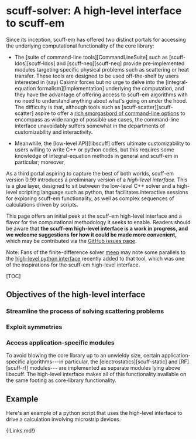 <h1> <span class=SC>scuff-solver</span>: A high-level interface to <span class=SC>scuff-em</span>
</h1>

Since its inception, <span class=SC>scuff-em</span> has offered two distinct
portals for accessing the underlying computational functionality of the core library:

+  The [suite of command-line tools][CommandLineSuite] such as
   [<span class=SC>scuff-ldos</span>][scuff-ldos] and
   [<span class=SC>scuff-neq</span>][scuff-neq] provide pre-implemented
   modules targeting specific physical problems such as scattering
   or heat transfer. 
   These tools are designed to be used off-the-shelf by users interested in 
   (say) Casimir forces but no urge to delve into the
   [integral-equation formalism][Implementation] underlying the computation, 
   and they have the advantage of offering access to
   <span class=SC>scuff-em</span> algorithms with no need to understand
   anything about what's going on under the hood.
   The difficulty is that, although tools such as 
   [<span class=SC>scuff-scatter</span>][scuff-scatter] aspire to offer a
   [rich smorgasbord of command-line options](/applications/scuff-scatter/scuff-scatter.md#Options)
   to encompass as wide range of possible use cases, the command-line interface 
   unavoidably suffers somewhat in the departments of customizability and interactivity.

+  Meanwhile, the [low-level API][libscuff] offers ultimate customizability
   to users willing to write C++ or python codes, but this requires some
   knowledge of integral-equation methods in general and
   <span class=SC>scuff-em</span> in particular; moreover, 

As a third portal aspiring to capture the best of both worlds,
<span class=SC>scuff-em</span> version 0.99
introduces a preliminary version of a *high-level interface.*
This is a glue layer, designed to sit between the low-level C++ solver
and a high-level scripting language such as python, that facilitates
interactive sessions for exploring <span class=SC>scuff-em</span>
functionality, as well as complex sequences of calculations driven by
scripts.

This page offers an initial peek at the
<span class=SC>scuff-em</span> high-level interface
and a flavor for the computational methodology it seeks to enable.
Readers should be aware that 
**the <span class=SC>scuff-em</span> high-level interface is a
work in progress, and we welcome suggestions for how it could be made
more convenient,** which may be contributed via 
the [GitHub issues page](https://github.com/HomerReid/scuff-em/issues).

Note: Fans of the finite-difference solver [<span class=SC>meep</span>](https://meep.readthedocs.io)
may note some parallels to the 
[high-level python interface](http://meep.readthedocs.io/en/latest/Python_Tutorials/Basics/)
recently added to that tool, which was one of the inspirations for the
<span class=SC>scuff-em</span> high-level interface.

[TOC]

## Objectives of the high-level interface

### Streamline the process of solving scattering problems

### Exploit symmetries

### Access application-specific modules

To avoid blowing the core library up to an unwieldy size,
certain application-specific algorithms---in particular,
the [electrostatics][scuff-static] and [RF][scuff-rf] modules---
are implemented as separate modules lying above <span class=SC>libscuff</span>.
The high-level interface makes all of this functionality available
on the same footing as core-library functionality.

## Example

Here's an example of a python script that uses the high-level interface
to drive a calculation involving microstrip devices.

{!Links.md!}

